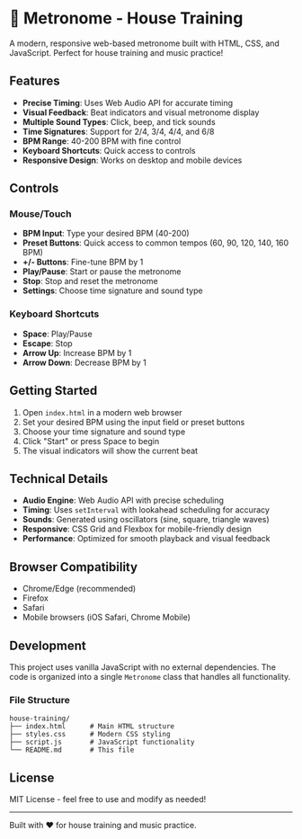 # 🎵 Metronome - House Training

A modern, responsive web-based metronome built with HTML, CSS, and JavaScript. Perfect for house training and music practice!

## Features

- **Precise Timing**: Uses Web Audio API for accurate timing
- **Visual Feedback**: Beat indicators and visual metronome display
- **Multiple Sound Types**: Click, beep, and tick sounds
- **Time Signatures**: Support for 2/4, 3/4, 4/4, and 6/8
- **BPM Range**: 40-200 BPM with fine control
- **Keyboard Shortcuts**: Quick access to controls
- **Responsive Design**: Works on desktop and mobile devices

## Controls

### Mouse/Touch
- **BPM Input**: Type your desired BPM (40-200)
- **Preset Buttons**: Quick access to common tempos (60, 90, 120, 140, 160 BPM)
- **+/- Buttons**: Fine-tune BPM by 1
- **Play/Pause**: Start or pause the metronome
- **Stop**: Stop and reset the metronome
- **Settings**: Choose time signature and sound type

### Keyboard Shortcuts
- **Space**: Play/Pause
- **Escape**: Stop
- **Arrow Up**: Increase BPM by 1
- **Arrow Down**: Decrease BPM by 1

## Getting Started

1. Open `index.html` in a modern web browser
2. Set your desired BPM using the input field or preset buttons
3. Choose your time signature and sound type
4. Click "Start" or press Space to begin
5. The visual indicators will show the current beat

## Technical Details

- **Audio Engine**: Web Audio API with precise scheduling
- **Timing**: Uses `setInterval` with lookahead scheduling for accuracy
- **Sounds**: Generated using oscillators (sine, square, triangle waves)
- **Responsive**: CSS Grid and Flexbox for mobile-friendly design
- **Performance**: Optimized for smooth playback and visual feedback

## Browser Compatibility

- Chrome/Edge (recommended)
- Firefox
- Safari
- Mobile browsers (iOS Safari, Chrome Mobile)

## Development

This project uses vanilla JavaScript with no external dependencies. The code is organized into a single `Metronome` class that handles all functionality.

### File Structure
```
house-training/
├── index.html      # Main HTML structure
├── styles.css      # Modern CSS styling
├── script.js       # JavaScript functionality
└── README.md       # This file
```

## License

MIT License - feel free to use and modify as needed!

---

Built with ❤️ for house training and music practice.
